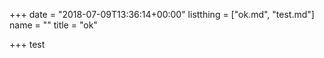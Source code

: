 +++
date = "2018-07-09T13:36:14+00:00"
listthing = ["ok.md", "test.md"]
name = ""
title = "ok"

+++
test